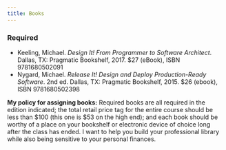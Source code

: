 ```yaml
---
title: Books
---
```


<h3>Required</h3>

- Keeling, Michael. <cite>Design It! From Programmer to Software Architect</cite>. Dallas, TX:
  Pragmatic Bookshelf, 2017. $27 (eBook), ISBN 9781680502091
- Nygard, Michael. <cite>Release It! Design and Deploy Production-Ready Software</cite>.
  2nd ed. Dallas, TX: Pragmatic Bookshelf, 2015. $26 (ebook), ISBN 9781680502398

<aside class="fine-print" markdown="1">
  <b>My policy for assigning books:</b> Required books are all required in the edition indicated;
  the total retail price tag for the entire course should be less than $100 (this one is $53 on the
  high end); and each book should be worthy of a place on your bookshelf or electronic device of
  choice long after the class has ended. I want to help you build your professional library while
  also being sensitive to your personal finances.
</aside>

